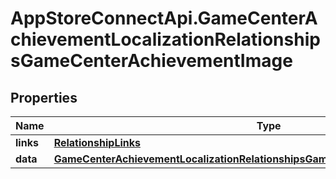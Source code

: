 # AppStoreConnectApi.GameCenterAchievementLocalizationRelationshipsGameCenterAchievementImage

## Properties

Name | Type | Description | Notes
------------ | ------------- | ------------- | -------------
**links** | [**RelationshipLinks**](RelationshipLinks.md) |  | [optional] 
**data** | [**GameCenterAchievementLocalizationRelationshipsGameCenterAchievementImageData**](GameCenterAchievementLocalizationRelationshipsGameCenterAchievementImageData.md) |  | [optional] 


